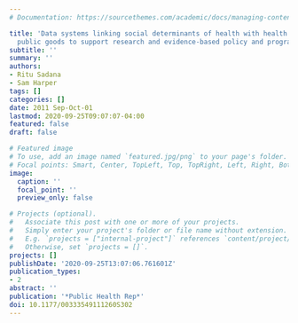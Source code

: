 ```yaml
---
# Documentation: https://sourcethemes.com/academic/docs/managing-content/

title: 'Data systems linking social determinants of health with health outcomes: advancing
  public goods to support research and evidence-based policy and programs'
subtitle: ''
summary: ''
authors:
- Ritu Sadana
- Sam Harper
tags: []
categories: []
date: 2011 Sep-Oct-01
lastmod: 2020-09-25T09:07:07-04:00
featured: false
draft: false

# Featured image
# To use, add an image named `featured.jpg/png` to your page's folder.
# Focal points: Smart, Center, TopLeft, Top, TopRight, Left, Right, BottomLeft, Bottom, BottomRight.
image:
  caption: ''
  focal_point: ''
  preview_only: false

# Projects (optional).
#   Associate this post with one or more of your projects.
#   Simply enter your project's folder or file name without extension.
#   E.g. `projects = ["internal-project"]` references `content/project/deep-learning/index.md`.
#   Otherwise, set `projects = []`.
projects: []
publishDate: '2020-09-25T13:07:06.761601Z'
publication_types:
- 2
abstract: ''
publication: '*Public Health Rep*'
doi: 10.1177/00333549111260S302
---
```

